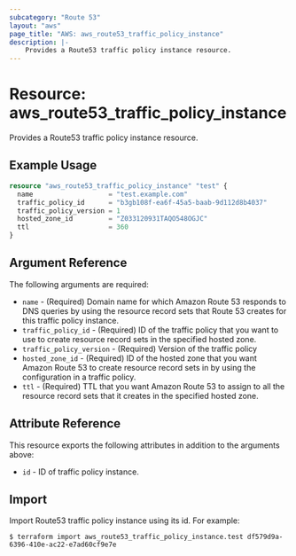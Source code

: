 ```yaml
---
subcategory: "Route 53"
layout: "aws"
page_title: "AWS: aws_route53_traffic_policy_instance"
description: |-
    Provides a Route53 traffic policy instance resource.
---
```


# Resource: aws_route53_traffic_policy_instance

Provides a Route53 traffic policy instance resource.

## Example Usage

```terraform
resource "aws_route53_traffic_policy_instance" "test" {
  name                   = "test.example.com"
  traffic_policy_id      = "b3gb108f-ea6f-45a5-baab-9d112d8b4037"
  traffic_policy_version = 1
  hosted_zone_id         = "Z033120931TAQO548OGJC"
  ttl                    = 360
}
```

## Argument Reference

The following arguments are required:

* `name` - (Required) Domain name for which Amazon Route 53 responds to DNS queries by using the resource record sets that Route 53 creates for this traffic policy instance.
* `traffic_policy_id` - (Required) ID of the traffic policy that you want to use to create resource record sets in the specified hosted zone.
* `traffic_policy_version` - (Required) Version of the traffic policy
* `hosted_zone_id` - (Required) ID of the hosted zone that you want Amazon Route 53 to create resource record sets in by using the configuration in a traffic policy.
* `ttl` - (Required) TTL that you want Amazon Route 53 to assign to all the resource record sets that it creates in the specified hosted zone.

## Attribute Reference

This resource exports the following attributes in addition to the arguments above:

* `id` - ID of traffic policy instance.

## Import

Import Route53 traffic policy instance using its id. For example:

```
$ terraform import aws_route53_traffic_policy_instance.test df579d9a-6396-410e-ac22-e7ad60cf9e7e
```
